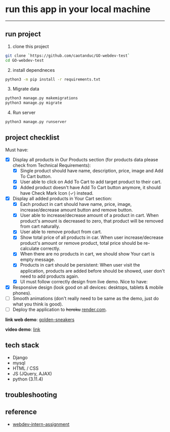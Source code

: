 # run this app in your local machine
---

## run project
1. clone this project
```bash
git clone `https://github.com/caotanduc/GO-webdev-test`
cd GO-webdev-test

```

2. install dependneces
```bash
python3 -m pip install -r requirements.txt
```

3. Migrate data
```bash
python3 manage.py makemigrations
python3 manage.py migrate
```

4. Run server
```bash
python3 manage.py runserver
```
## project checklist
Must have:
- [x] Display all products in Our Products section (for products data please check from Technical Requirements):
    - [x] Single product should have name, description, price, image and Add To Cart button.
    - [x] User able to click on Add To Cart to add target product to their cart.
    - [x] Added product doesn't have Add To Cart button anymore, it should have Check Mark Icon (✓) instead.
- [x] Display all added products in Your Cart section:
    - [x] Each product in cart should have name, price, image, increase/decrease amount button and remove button.
    - [x] User able to increase/decrease amount of a product in cart. When product's amount is decreased to zero, that product will be removed from cart naturally.
    - [x] User able to remove product from cart.
    - [x] Show total price of all products in car. When user increase/decrease product's amount or remove product, total price should be re-calculate correctly.
    - [x] When there are no products in cart, we should show Your cart is empty message.
    - [x] Products in cart should be persistent: When user visit the application, products are added before should be showed, user don't need to add products again.
    - [x] UI must follow correctly design from live demo.
Nice to have:
- [x] Responsive design (look good on all devices: desktops, tablets & mobile phones).
- [ ] Smooth animations (don't really need to be same as the demo, just do what you think is good).
- [ ] Deploy the application to ~~heroku~~ [render.com](render.com).

**link web demo**: [golden-sneakers](https://golden-sneakers.onrender.com/)

**video demo**: [link](https://studenthcmusedu-my.sharepoint.com/:v:/g/personal/20120270_student_hcmus_edu_vn/EXJeZ9TDZplAtgoJ32dNHekB-6R0FKSLAgwlkwqpLaeJ3w?e=7ea2C3)


## tech stack
- Django
- mysql
- HTML / CSS
- JS (JQuery, AJAX)
- python (3.11.4)

## troubleshooting

## reference
- [webdev-intern-assignment](https://github.com/LarryPham1801/webdev-intern-assignment)
